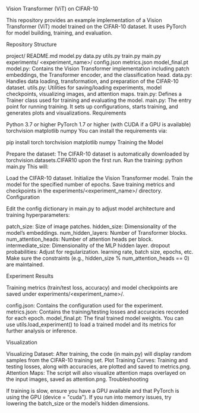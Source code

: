 Vision Transformer (ViT) on CIFAR-10

This repository provides an example implementation of a Vision Transformer (ViT) model trained on the CIFAR-10 dataset. It uses PyTorch for model building, training, and evaluation.

Repository Structure

project/
    README.md
    model.py
    data.py
    utils.py
    train.py
    main.py
    experiments/
        <experiment_name>/
            config.json
            metrics.json
            model_final.pt
model.py: Contains the Vision Transformer implementation including patch embeddings, the Transformer encoder, and the classification head.
data.py: Handles data loading, transformation, and preparation of the CIFAR-10 dataset.
utils.py: Utilities for saving/loading experiments, model checkpoints, visualizing images, and attention maps.
train.py: Defines a Trainer class used for training and evaluating the model.
main.py: The entry point for running training. It sets up configurations, starts training, and generates plots and visualizations.
Requirements

Python 3.7 or higher
PyTorch 1.7 or higher (with CUDA if a GPU is available)
torchvision
matplotlib
numpy
You can install the requirements via:

pip install torch torchvision matplotlib numpy
Training the Model

Prepare the dataset: The CIFAR-10 dataset is automatically downloaded by torchvision.datasets.CIFAR10 upon the first run.
Run the training:
python main.py
This will:

Load the CIFAR-10 dataset.
Initialize the Vision Transformer model.
Train the model for the specified number of epochs.
Save training metrics and checkpoints in the experiments/<experiment_name>/ directory.
Configuration

Edit the config dictionary in main.py to adjust model architecture and training hyperparameters:

patch_size: Size of image patches.
hidden_size: Dimensionality of the model’s embeddings.
num_hidden_layers: Number of Transformer blocks.
num_attention_heads: Number of attention heads per block.
intermediate_size: Dimensionality of the MLP hidden layer.
dropout probabilities: Adjust for regularization.
learning rate, batch size, epochs, etc.
Make sure the constraints (e.g., hidden_size % num_attention_heads == 0) are maintained.

Experiment Results

Training metrics (train/test loss, accuracy) and model checkpoints are saved under experiments/<experiment_name>/.

config.json: Contains the configuration used for the experiment.
metrics.json: Contains the training/testing losses and accuracies recorded for each epoch.
model_final.pt: The final trained model weights.
You can use utils.load_experiment() to load a trained model and its metrics for further analysis or inference.

Visualization

Visualizing Dataset: After training, the code (in main.py) will display random samples from the CIFAR-10 training set.
Plot Training Curves: Training and testing losses, along with accuracies, are plotted and saved to metrics.png.
Attention Maps: The script will also visualize attention maps overlayed on the input images, saved as attention.png.
Troubleshooting

If training is slow, ensure you have a GPU available and that PyTorch is using the GPU (device = "cuda").
If you run into memory issues, try lowering the batch_size or the model’s hidden dimensions.